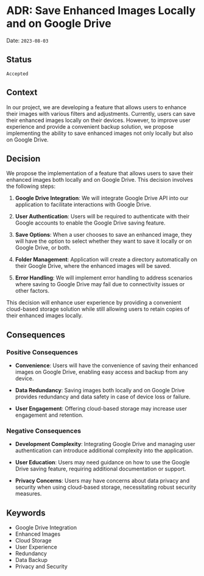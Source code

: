 # ADR: Save Enhanced Images Locally and on Google Drive

Date: `2023-08-03`

## Status

`Accepted`

## Context

In our project, we are developing a feature that allows users to enhance their images with various filters and adjustments. Currently, users can save their enhanced images locally on their devices. However, to improve user experience and provide a convenient backup solution, we propose implementing the ability to save enhanced images not only locally but also on Google Drive.

## Decision

We propose the implementation of a feature that allows users to save their enhanced images both locally and on Google Drive. This decision involves the following steps:

1. **Google Drive Integration**: We will integrate Google Drive API into our application to facilitate interactions with Google Drive.

2. **User Authentication**: Users will be required to authenticate with their Google accounts to enable the Google Drive saving feature.

3. **Save Options**: When a user chooses to save an enhanced image, they will have the option to select whether they want to save it locally or on Google Drive, or both.

4. **Folder Management**: Application will create a directory automatically on their Google Drive, where the enhanced images will be saved.

5. **Error Handling**: We will implement error handling to address scenarios where saving to Google Drive may fail due to connectivity issues or other factors.

This decision will enhance user experience by providing a convenient cloud-based storage solution while still allowing users to retain copies of their enhanced images locally.

## Consequences

### Positive Consequences

- **Convenience**: Users will have the convenience of saving their enhanced images on Google Drive, enabling easy access and backup from any device.

- **Data Redundancy**: Saving images both locally and on Google Drive provides redundancy and data safety in case of device loss or failure.

- **User Engagement**: Offering cloud-based storage may increase user engagement and retention.

### Negative Consequences

- **Development Complexity**: Integrating Google Drive and managing user authentication can introduce additional complexity into the application.

- **User Education**: Users may need guidance on how to use the Google Drive saving feature, requiring additional documentation or support.

- **Privacy Concerns**: Users may have concerns about data privacy and security when using cloud-based storage, necessitating robust security measures.

## Keywords

- Google Drive Integration
- Enhanced Images
- Cloud Storage
- User Experience
- Redundancy
- Data Backup
- Privacy and Security
